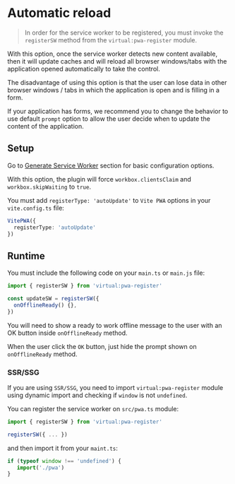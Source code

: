 # Automatic reload

> In order for the service worker to be registered, you must invoke the` registerSW`
method from the `virtual:pwa-register` module.

With this option, once the service worker detects new content available, then it will update caches and
will reload all browser windows/tabs with the application opened automatically to take the control.

The disadvantage of using this option is that the user can lose data in other browser windows / tabs in which the
application is open and is filling in a form.

If your application has forms, we recommend you to change the behavior to use default `prompt` option to allow
the user decide when to update the content of the application.

## Setup

Go to [Generate Service Worker](/guide/generate.html) section for basic configuration options.

With this option, the plugin will force `workbox.clientsClaim` and `workbox.skipWaiting` to `true`.

You must add `registerType: 'autoUpdate'` to `Vite PWA` options in your `vite.config.ts` file:

```ts
VitePWA({
  registerType: 'autoUpdate'
})
```

## Runtime

You must include the following code on your `main.ts` or `main.js` file:

```ts
import { registerSW } from 'virtual:pwa-register'

const updateSW = registerSW({
  onOfflineReady() {},
})
```

You will need to show a ready to work offline message to the user with an OK button inside `onOfflineReady` method.

When the user click the `OK` button, just hide the prompt shown on `onOfflineReady` method.

### SSR/SSG

If you are using `SSR/SSG`, you need to import `virtual:pwa-register` module using dynamic import and checking if
`window` is not `undefined`.

You can register the service worker on `src/pwa.ts` module:

```ts
import { registerSW } from 'virtual:pwa-register'

registerSW({ ... })
```

and then import it from your `maint.ts`:

```ts
if (typeof window !== 'undefined') {
   import('./pwa')
}
```

